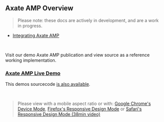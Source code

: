 ## Axate AMP Overview

> Please note: these docs are actively in development, and are a work in progress.
 

* [Integrating Axate AMP](./amp-integration.md)

&nbsp;

Visit our demo Axate AMP publication and view source as a reference working implementation.  

### [Axate AMP Live Demo](https://axate-amp.s3.eu-west-2.amazonaws.com/index.html)

This demos sourcecode [is also available](https://github.com/AxateHQ/axate-amp-sample-code/).

&nbsp;

> Please view with a mobile aspect ratio or with: [Google Chrome's Device Mode](https://developers.google.com/web/tools/chrome-devtools/device-mode/), [Firefox's Responsive Design Mode](https://developer.mozilla.org/en-US/docs/Tools/Responsive_Design_Mode) or [Safari's Responsive Design Mode (38min video)](https://developer.apple.com/videos/play/wwdc2015/505/)
